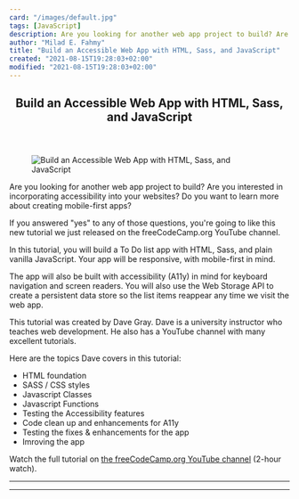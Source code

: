 ```yaml
---
card: "/images/default.jpg"
tags: [JavaScript]
description: Are you looking for another web app project to build? Are you
author: "Milad E. Fahmy"
title: "Build an Accessible Web App with HTML, Sass, and JavaScript"
created: "2021-08-15T19:28:03+02:00"
modified: "2021-08-15T19:28:03+02:00"
---
```

<div class="site-wrapper">
<main id="site-main" class="site-main outer">
<div class="inner">
<article class="post-full post tag-javascript tag-youtube ">
<header class="post-full-header">
<h1 class="post-full-title">Build an Accessible Web App with HTML, Sass, and JavaScript</h1>
</header>
<figure class="post-full-image">
<picture>
<source media="(max-width: 700px)" sizes="1px" srcset="data:image/gif;base64,R0lGODlhAQABAIAAAAAAAP///yH5BAEAAAAALAAAAAABAAEAAAIBRAA7 1w">
<source media="(min-width: 701px)" sizes="(max-width: 800px) 400px,
(max-width: 1170px) 700px,
1400px" srcset="/news/content/images/size/w300/2020/11/jstut.png 300w,
/news/content/images/size/w600/2020/11/jstut.png 600w,
/news/content/images/size/w1000/2020/11/jstut.png 1000w,
/news/content/images/size/w2000/2020/11/jstut.png 2000w">
<img onerror="this.style.display='none'" src="/news/content/images/size/w2000/2020/11/jstut.png" alt="Build an Accessible Web App with HTML, Sass, and JavaScript">
</picture>
</figure>
<section class="post-full-content">
<div class="post-content">
<p>Are you looking for another web app project to build? Are you interested in incorporating accessibility into your websites? Do you want to learn more about creating mobile-first apps?</p>
<p>If you answered "yes" to any of those questions, you're going to like this new tutorial we just released on the freeCodeCamp.org YouTube channel.</p>
<p>In this tutorial, you will build a To Do list app with HTML, Sass, and plain vanilla JavaScript. Your app will be responsive, with mobile-first in mind.</p>
<p>The app will also be built with accessibility (A11y) in mind for keyboard navigation and screen readers. You will also use the Web Storage API to create a persistent data store so the list items reappear any time we visit the web app.</p>
<p>This tutorial was created by Dave Gray. Dave is a university instructor who teaches web development. He also has a YouTube channel with many excellent tutorials.</p>
<p>Here are the topics Dave covers in this tutorial:</p>
<ul>
<li>HTML foundation</li>
<li>SASS / CSS styles</li>
<li>Javascript Classes</li>
<li>Javascript Functions</li>
<li>Testing the Accessibility features</li>
<li>Code clean up and enhancements for A11y</li>
<li>Testing the fixes &amp; enhancements for the app</li>
<li>Imroving the app</li>
</ul>
<p>Watch the full tutorial on <a href="https://www.youtube.com/watch?v=y51Cv4wnsPw">the freeCodeCamp.org YouTube channel</a> (2-hour watch).</p>
</div>
<hr>
<hr>
</section>
</article>
</div>
</main>
</div>
<!-- Google Tag Manager (noscript) -->
<!-- End Google Tag Manager (noscript) -->
